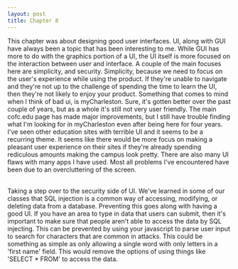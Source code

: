 ```yaml
---
layout: post
title: Chapter 8
---
```


This chapter was about designing good user interfaces. UI, along with GUI have always been a topic that has been interesting to me. While GUI has more to do with the graphics portion of a UI, the UI itself is more focused on the interaction between user and interface. A couple of the main focuses here are simplicity, and security. Simplicity, because we need to focus on the user's experience while using the product. If they're unable to navigate and they're not up to the challenge of spending the time to learn the UI, then they're not likely to enjoy your product. Something that comes to mind when I think of bad ui, is myCharleston. Sure, it's gotten better over the past couple of years, but as a whole it's still not very user friendly. The main cofc.edu page has made major improvements, but I still have trouble finding what I'm looking for in myCharleston even after being here for four years. I've seen other education sites with terrible UI and it seems to be a recurring theme. It seems like there would be more focus on making a pleasant user experience on their sites if they're already spending rediculous amounts making the campus look pretty. There are also many UI flaws with many apps I have used. Most all problems I've encountered have been due to an overcluttering of the screen.

<br>
Taking a step over to the security side of UI. We've learned in some of our classes that SQL injection is a common way of accessing, modifying, or deleting data from a database. Preventing this goes along with having a good UI. If you have an area to type in data that users can submit, then it's important to make sure that people aren't able to access the data by SQL injecting. This can be prevented by using your javascript to parse user input to search for characters that are common in attacks. This could be something as simple as only allowing a single word with only letters in a 'first name' field. This would remove the options of using things like 'SELECT * FROM' to access the data.